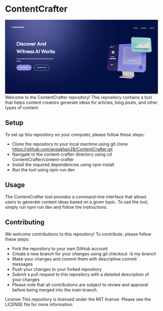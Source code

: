 # ContentCrafter
![Website Image](demo1.png)
Welcome to the ContentCrafter repository! This repository contains a tool that helps content creators generate ideas for articles, blog posts, and other types of content.

## Setup
To set up this repository on your computer, please follow these steps:

- Clone the repository to your local machine using git clone https://github.com/anaskhan28/ContentCrafter.git
- Navigate to the content-crafter directory using cd ContentCrafter/content-crafter
- Install the required dependencies using npm install
- Run the tool using npm run dev
## Usage
The ContentCrafter tool provides a command-line interface that allows users to generate content ideas based on a given topic. 
To use the tool, simply run npm run dev and follow the instructions.

## Contributing
We welcome contributions to this repository! To contribute, please follow these steps:

- Fork the repository to your own GitHub account
- Create a new branch for your changes using git checkout -b my-branch
- Make your changes and commit them with descriptive commit messages
- Push your changes to your forked repository
- Submit a pull request to this repository with a detailed description of your changes
- Please note that all contributions are subject to review and approval before being merged into the main branch.

License
This repository is licensed under the MIT license. Please see the LICENSE file for more information.
